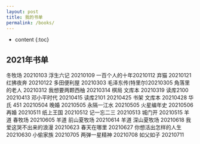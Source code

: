 ```yaml
---
layout: post
title: 我的书单
permalink: /books/
---
```


* content
{:toc}


2021年书单
-----------------------------------------------------------------

冬牧场 20210103
浮生六记 20210109
一百个人的十年20210112
弃猫 20210121
红拂夜奔 20210122
多田便利屋 20210303
毛泽东传(特里尔)20210305
角落里的老人 20210312
我想要两颗西柚 20210314
棋局 文库本 20210319
读库2100 20210413
邓小平时代 20210415
读库2101 20210425
书架 文库本 20210428
华氏 451 20210504
晚婚 20210505
永隔一江水 20210505
火星编年史 20210506
再婚 20210511
纸上王国 20210512
记一忘二三 20210513
城门开 20210515
羊道 春牧场 20210605
羊道 前山夏牧场 20210614
羊道 深山夏牧场 20210618
我爱这哭不出来的浪漫 20210623
春天在哪里 20210627
你想活出怎样的人生 20210630
小偷家族 20210705
两弹一星精神 20210708
如父如子 20210711